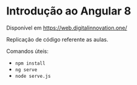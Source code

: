 # Introdução ao Angular 8

Disponível em https://web.digitalinnovation.one/

Replicação de código referente as aulas.



Comandos úteis:

- `npm install` 
- `ng serve`
- `node serve.js`

